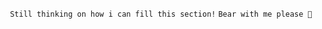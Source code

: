 ``` Still thinking on how i can fill this section!```
``` Bear with me please 🐻 ```

<!---
alirezajm1382/alirezajm1382 is a ✨ special ✨ repository because its `README.md` (this file) appears on your GitHub profile.
You can click the Preview link to take a look at your changes.
--->
